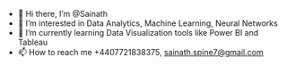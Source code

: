 - 👋 Hi there, I’m @Sainath
- 👀 I’m interested in Data Analytics, Machine Learning, Neural Networks
- 🌱 I’m currently learning Data Visualization tools like Power BI and Tableau
- 📫 How to reach me +4407721838375, sainath.spine7@gmail.com

<!---
Sainath455/Sainath455 is a ✨ special ✨ repository because its `README.md` (this file) appears on your GitHub profile.
You can click the Preview link to take a look at your changes.
--->
